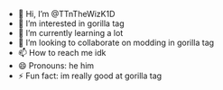 - 👋 Hi, I’m @TTnTheWizK1D
- 👀 I’m interested in gorilla tag
- 🌱 I’m currently learning a lot
- 💞️ I’m looking to collaborate on modding in gorilla tag
- 📫 How to reach me idk
- 😄 Pronouns: he him
- ⚡ Fun fact: im really good at gorilla tag

<!---
TTnTheWizK1D/TTnTheWizK1D is a ✨ special ✨ repository because its `README.md` (this file) appears on your GitHub profile.
You can click the Preview link to take a look at your changes.
--->
